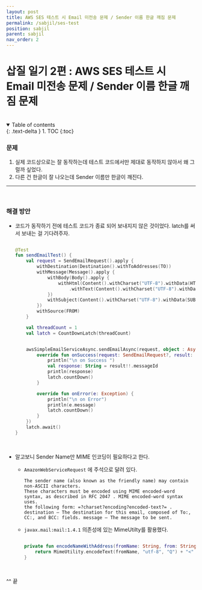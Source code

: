 ```yaml
---
layout: post
title: AWS SES 테스트 시 Email 미전송 문제 / Sender 이름 한글 깨짐 문제
permalink: /sabjil/ses-test
position: sabjil
parent: sabjil
nav_order: 2
---
```


# 삽질 일기 2편 : AWS SES 테스트 시 Email 미전송 문제 / Sender 이름 한글 깨짐 문제

<br/>

<details open markdown="block">
  <summary>
    Table of contents
  </summary>
  {: .text-delta }
1. TOC
{:toc}
</details>

### 문제 

1. 실제 코드상으로는 잘 동작하는데 테스트 코드에서만 제대로 동작하지 않아서 왜 그럴까 싶었다.
2. 다른 건 한글이 잘 나오는데 Sender 이름만 한글이 깨진다.


---

<br/>

### 해결 방안 

- 코드가 동작하기 전에 테스트 코드가 종료 되어 보내지지 않은 것이었다. latch를 써서 보내는 걸 기다려주자. 

  ```kotlin

  @Test
  fun sendEmailTest() {
      val request = SendEmailRequest().apply {
          withDestination(Destination().withToAddresses(TO))
          withMessage(Message().apply {
              withBody(Body().apply {
                  withHtml(Content().withCharset("UTF-8").withData(HTMLBODY))
                      .withText(Content().withCharset("UTF-8").withData(TEXTBODY))
              })
              withSubject(Content().withCharset("UTF-8").withData(SUBJECT))
          })
          withSource(FROM)
      }

      val threadCount = 1
      val latch = CountDownLatch(threadCount)


      awsSimpleEmailServiceAsync.sendEmailAsync(request, object : AsyncHandler<SendEmailRequest, SendEmailResult> {
          override fun onSuccess(request: SendEmailRequest?, result: SendEmailResult?) {
              println("\n on Success ")
              val response: String = result!!.messageId
              println(response)
              latch.countDown()
          }

          override fun onError(e: Exception) {
              println("\n on Error")
              println(e.message)
              latch.countDown()
          }
      })
      latch.await()
  }

  ```



<br/>



- 알고보니 Sender Name만 MIME 인코딩이 필요하다고 한다.

  - `AmazonWebServiceRequest` 에 주석으로 달려 있다.
  
    ```
    The sender name (also known as the friendly name) may contain non-ASCII characters. 
    These characters must be encoded using MIME encoded-word syntax, as described in RFC 2047 . MIME encoded-word syntax uses. 
    the following form: =?charset?encoding?encoded-text?= . 
    destination – The destination for this email, composed of To:, CC:, and BCC: fields. message – The message to be sent.
    ```

  
  -  `javax.mail:mail:1.4.1` 의존성에 있는 MimeUtilty를 활용했다.

      ```kotlin

      private fun encodeNameWithAddress(fromName: String, from: String): String {
          return MimeUtility.encodeText(fromName, "utf-8", "Q") + "<" + from + ">"
      }
      ```


<br/>

^^ 끝
